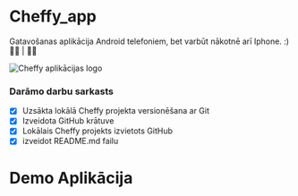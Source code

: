 # Cheffy_app
Gatavošanas aplikācija Android telefoniem, bet varbūt nākotnē arī Iphone. :)  :man_cook: | :woman_cook:

![Cheffy aplikācijas logo](https://user-images.githubusercontent.com/98739453/234723312-7f2bdef0-d2a2-4c68-a54f-a99720c7d402.png)



### **Darāmo darbu sarkasts**
- [x] Uzsākta lokālā Cheffy projekta versionēšana ar Git
- [x] Izveidota GitHub krātuve
- [x] Lokālais Cheffy projekts izvietots GitHub
- [x] izveidot README.md failu
      
# Demo Aplikācija


